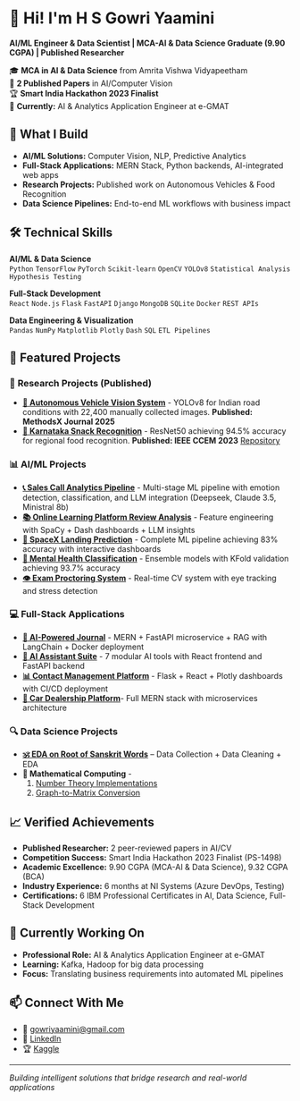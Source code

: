 # 👋 Hi! I'm H S Gowri Yaamini

**AI/ML Engineer & Data Scientist | MCA-AI & Data Science Graduate (9.90 CGPA) | Published Researcher**

🎓 **MCA in AI & Data Science** from Amrita Vishwa Vidyapeetham  
🔬 **2 Published Papers** in AI/Computer Vision  
🏆 **Smart India Hackathon 2023 Finalist**  
💼 **Currently:** AI & Analytics Application Engineer at e-GMAT

## 🚀 What I Build
- **AI/ML Solutions:** Computer Vision, NLP, Predictive Analytics
- **Full-Stack Applications:** MERN Stack, Python backends, AI-integrated web apps
- **Research Projects:** Published work on Autonomous Vehicles & Food Recognition
- **Data Science Pipelines:** End-to-end ML workflows with business impact

## 🛠️ Technical Skills

**AI/ML & Data Science**  
`Python` `TensorFlow` `PyTorch` `Scikit-learn` `OpenCV` `YOLOv8` `Statistical Analysis` `Hypothesis Testing`

**Full-Stack Development**  
`React` `Node.js` `Flask` `FastAPI` `Django` `MongoDB` `SQLite` `Docker` `REST APIs`

**Data Engineering & Visualization**  
`Pandas` `NumPy` `Matplotlib` `Plotly` `Dash` `SQL` `ETL Pipelines`

## 🎯 Featured Projects

### 🔬 **Research Projects (Published)**
* [**🚗 Autonomous Vehicle Vision System**](https://www.sciencedirect.com/science/article/pii/S2215016125000263) - YOLOv8 for Indian road conditions with 22,400 manually collected images. **Published: MethodsX Journal 2025**
* [**🍕 Karnataka Snack Recognition**](https://ieeexplore.ieee.org/document/10706576) - ResNet50 achieving 94.5% accuracy for regional food recognition. **Published: IEEE CCEM 2023** [Repository](https://github.com/GYaamini/Karnataka-Snacks-Recognition)

### 📊 **AI/ML Projects**
* [**📞 Sales Call Analytics Pipeline**](https://github.com/GYaamini/e-GMAT-SalesCall-Transcripts-Analysis) - Multi-stage ML pipeline with emotion detection, classification, and LLM integration (Deepseek, Claude 3.5, Ministral 8b)
* [**📚 Online Learning Platform Review Analysis**](https://github.com/GYaamini/e-GMAT-Review-Analysis) - Feature engineering with SpaCy + Dash dashboards + LLM insights
* [**🚀 SpaceX Landing Prediction**](https://github.com/GYaamini/Applied-Data-Science-Capstone-Project) - Complete ML pipeline achieving 83% accuracy with interactive dashboards
* [**🧠 Mental Health Classification**](https://www.kaggle.com/competitions/playground-series-s4e11/leaderboard) - Ensemble models with KFold validation achieving 93.7% accuracy
* [**👁️ Exam Proctoring System**](https://github.com/GYaamini/Video-Audio-Proctoring) - Real-time CV system with eye tracking and stress detection

### 💻 **Full-Stack Applications**
* [**📝 AI-Powered Journal**](https://github.com/GYaamini/Journal-App-Fullstack-RAG) - MERN + FastAPI microservice + RAG with LangChain + Docker deployment
* [**🤖 AI Assistant Suite**](https://github.com/GYaamini/AI-Assistants-Fullstack) - 7 modular AI tools with React frontend and FastAPI backend
* [**📊 Contact Management Platform**](https://github.com/GYaamini/Contact-Book-Fullstack) - Flask + React + Plotly dashboards with CI/CD deployment
* [**🚗 Car Dealership Platform**](https://github.com/GYaamini/Car_Dealership_fullstack_developer_capstone)- Full MERN stack with microservices architecture

### 🔍 **Data Science Projects**
* [**🕉️ EDA on Root of Sanskrit Words**](https://www.kaggle.com/code/hsgowriyaamini/sanskrit-words-data-cleaning-and-visualisation/notebook?scriptVersionId=231168219) – Data Collection + Data Cleaning + EDA
* **🔢 Mathematical Computing** -
    1. [Number Theory Implementations](https://github.com/GYaamini/NumberTheory-Implementation-Python)
    2. [Graph-to-Matrix Conversion](https://github.com/GYaamini/Simple-graph-to-matrix-in-ComputerVision)

## 📈 Verified Achievements
- **Published Researcher:** 2 peer-reviewed papers in AI/CV
- **Competition Success:** Smart India Hackathon 2023 Finalist (PS-1498)
- **Academic Excellence:** 9.90 CGPA (MCA-AI & Data Science), 9.32 CGPA (BCA)
- **Industry Experience:** 6 months at NI Systems (Azure DevOps, Testing)
- **Certifications:** 6 IBM Professional Certificates in AI, Data Science, Full-Stack Development

## 🎯 Currently Working On
- **Professional Role:** AI & Analytics Application Engineer at e-GMAT
- **Learning:** Kafka, Hadoop for big data processing
- **Focus:** Translating business requirements into automated ML pipelines

## 📫 Connect With Me
- 📧 gowriyaamini@gmail.com  
- 💼 [LinkedIn](https://linkedin.com/in/h-s-gowri-yaamini-2839722a)  
- 🏆 [Kaggle](https://kaggle.com/hsgowriyaamini)

---
*Building intelligent solutions that bridge research and real-world applications*

